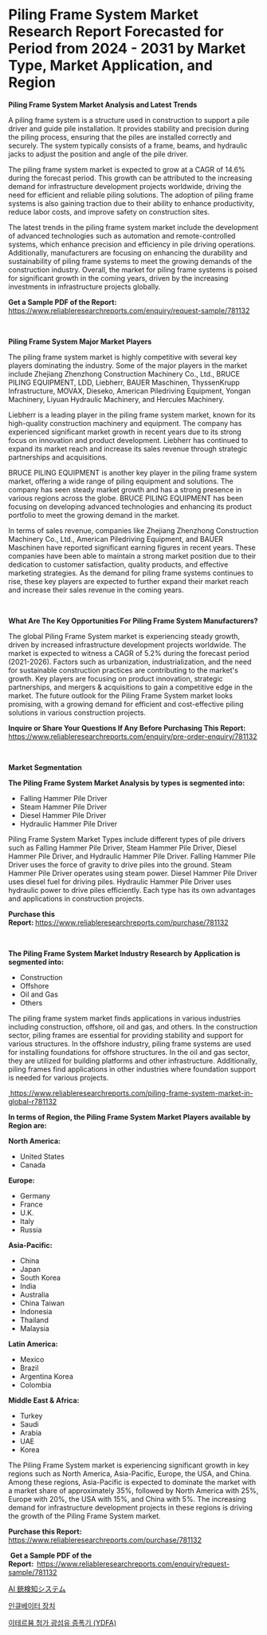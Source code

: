 <p><h1>Piling Frame System Market Research Report Forecasted for Period from 2024 -  2031 by Market Type, Market Application, and Region</h1></p><p><strong>Piling Frame System Market Analysis and Latest Trends</strong></p>
<p><p>A piling frame system is a structure used in construction to support a pile driver and guide pile installation. It provides stability and precision during the piling process, ensuring that the piles are installed correctly and securely. The system typically consists of a frame, beams, and hydraulic jacks to adjust the position and angle of the pile driver.</p><p>The piling frame system market is expected to grow at a CAGR of 14.6% during the forecast period. This growth can be attributed to the increasing demand for infrastructure development projects worldwide, driving the need for efficient and reliable piling solutions. The adoption of piling frame systems is also gaining traction due to their ability to enhance productivity, reduce labor costs, and improve safety on construction sites.</p><p>The latest trends in the piling frame system market include the development of advanced technologies such as automation and remote-controlled systems, which enhance precision and efficiency in pile driving operations. Additionally, manufacturers are focusing on enhancing the durability and sustainability of piling frame systems to meet the growing demands of the construction industry. Overall, the market for piling frame systems is poised for significant growth in the coming years, driven by the increasing investments in infrastructure projects globally.</p></p>
<p><strong>Get a Sample PDF of the Report:&nbsp;</strong> <a href="https://www.reliableresearchreports.com/enquiry/request-sample/781132">https://www.reliableresearchreports.com/enquiry/request-sample/781132</a></p>
<p>&nbsp;</p>
<p><strong>Piling Frame System Major Market Players</strong></p>
<p><p>The piling frame system market is highly competitive with several key players dominating the industry. Some of the major players in the market include Zhejiang Zhenzhong Construction Machinery Co., Ltd., BRUCE PILING EQUIPMENT, LDD, Liebherr, BAUER Maschinen, ThyssenKrupp Infrastructure, MOVAX, Dieseko, American Piledriving Equipment, Yongan Machinery, Liyuan Hydraulic Machinery, and Hercules Machinery.</p><p>Liebherr is a leading player in the piling frame system market, known for its high-quality construction machinery and equipment. The company has experienced significant market growth in recent years due to its strong focus on innovation and product development. Liebherr has continued to expand its market reach and increase its sales revenue through strategic partnerships and acquisitions.</p><p>BRUCE PILING EQUIPMENT is another key player in the piling frame system market, offering a wide range of piling equipment and solutions. The company has seen steady market growth and has a strong presence in various regions across the globe. BRUCE PILING EQUIPMENT has been focusing on developing advanced technologies and enhancing its product portfolio to meet the growing demand in the market.</p><p>In terms of sales revenue, companies like Zhejiang Zhenzhong Construction Machinery Co., Ltd., American Piledriving Equipment, and BAUER Maschinen have reported significant earning figures in recent years. These companies have been able to maintain a strong market position due to their dedication to customer satisfaction, quality products, and effective marketing strategies. As the demand for piling frame systems continues to rise, these key players are expected to further expand their market reach and increase their sales revenue in the coming years.</p></p>
<p>&nbsp;</p>
<p><strong>What Are The Key Opportunities For Piling Frame System Manufacturers?</strong></p>
<p><p>The global Piling Frame System market is experiencing steady growth, driven by increased infrastructure development projects worldwide. The market is expected to witness a CAGR of 5.2% during the forecast period (2021-2026). Factors such as urbanization, industrialization, and the need for sustainable construction practices are contributing to the market's growth. Key players are focusing on product innovation, strategic partnerships, and mergers & acquisitions to gain a competitive edge in the market. The future outlook for the Piling Frame System market looks promising, with a growing demand for efficient and cost-effective piling solutions in various construction projects.</p></p>
<p><strong>Inquire or Share Your Questions If Any Before Purchasing This Report:</strong> <a href="https://www.reliableresearchreports.com/enquiry/pre-order-enquiry/781132">https://www.reliableresearchreports.com/enquiry/pre-order-enquiry/781132</a></p>
<p>&nbsp;</p>
<p><strong>Market Segmentation</strong></p>
<p><strong>The Piling Frame System Market Analysis by types is segmented into:</strong></p>
<p><ul><li>Falling Hammer Pile Driver</li><li>Steam Hammer Pile Driver</li><li>Diesel Hammer Pile Driver</li><li>Hydraulic Hammer Pile Driver</li></ul></p>
<p><p>Piling Frame System Market Types include different types of pile drivers such as Falling Hammer Pile Driver, Steam Hammer Pile Driver, Diesel Hammer Pile Driver, and Hydraulic Hammer Pile Driver. Falling Hammer Pile Driver uses the force of gravity to drive piles into the ground. Steam Hammer Pile Driver operates using steam power. Diesel Hammer Pile Driver uses diesel fuel for driving piles. Hydraulic Hammer Pile Driver uses hydraulic power to drive piles efficiently. Each type has its own advantages and applications in construction projects.</p></p>
<p><strong>Purchase this Report:&nbsp;</strong><a href="https://www.reliableresearchreports.com/purchase/781132">https://www.reliableresearchreports.com/purchase/781132</a></p>
<p>&nbsp;</p>
<p><strong>The Piling Frame System Market Industry Research by Application is segmented into:</strong></p>
<p><ul><li>Construction</li><li>Offshore</li><li>Oil and Gas</li><li>Others</li></ul></p>
<p><p>The piling frame system market finds applications in various industries including construction, offshore, oil and gas, and others. In the construction sector, piling frames are essential for providing stability and support for various structures. In the offshore industry, piling frame systems are used for installing foundations for offshore structures. In the oil and gas sector, they are utilized for building platforms and other infrastructure. Additionally, piling frames find applications in other industries where foundation support is needed for various projects.</p></p>
<p><a href="https://www.reliableresearchreports.com/piling-frame-system-market-in-global-r781132">&nbsp;https://www.reliableresearchreports.com/piling-frame-system-market-in-global-r781132</a></p>
<p><strong>In terms of Region, the Piling Frame System Market Players available by Region are:</strong></p>
<p>
    <p> <strong> North America: </strong>
        <ul>
            <li>United States</li>
            <li>Canada</li>
        </ul>
        </p> 
    <p> <strong> Europe: </strong>
        <ul>
            <li>Germany</li>
            <li>France</li>
            <li>U.K.</li>
            <li>Italy</li>
            <li>Russia</li>
        </ul>
        </p> 
    <p> <strong> Asia-Pacific: </strong>
        <ul>
            <li>China</li>
            <li>Japan</li>
            <li>South Korea</li>
            <li>India</li>
            <li>Australia</li>
            <li>China Taiwan</li>
            <li>Indonesia</li>
            <li>Thailand</li>
            <li>Malaysia</li>
        </ul>
        </p> 
    <p> <strong> Latin America: </strong>
        <ul>
            <li>Mexico</li>
            <li>Brazil</li>
            <li>Argentina Korea</li>
            <li>Colombia</li>
        </ul>
        </p> 
    <p> <strong> Middle East & Africa: </strong>
        <ul>
            <li>Turkey</li>
            <li>Saudi</li>
            <li>Arabia</li>
            <li>UAE</li>
            <li>Korea</li>
        </ul>
    </p>
    </p>
<p><p>The Piling Frame System market is experiencing significant growth in key regions such as North America, Asia-Pacific, Europe, the USA, and China. Among these regions, Asia-Pacific is expected to dominate the market with a market share of approximately 35%, followed by North America with 25%, Europe with 20%, the USA with 15%, and China with 5%. The increasing demand for infrastructure development projects in these regions is driving the growth of the Piling Frame System market.</p></p>
<p><strong>Purchase this Report: </strong><a href="https://www.reliableresearchreports.com/purchase/781132">https://www.reliableresearchreports.com/purchase/781132</a></p>
<p>&nbsp;<strong>Get a Sample PDF of the Report:&nbsp;&nbsp;</strong><a href="https://www.reliableresearchreports.com/enquiry/request-sample/781132">https://www.reliableresearchreports.com/enquiry/request-sample/781132</a></p>
<p><strong></strong></p>
<p><p><a href="https://github.com/xtkhtofdt934839/Market-Research-Report-List-2/blob/main/5838500110630.md">AI 銃検知システム</a></p><p><a href="https://medium.com/@jaceykeebler2022/%EC%9D%B8%ED%81%90%EB%B2%A0%EC%9D%B4%ED%84%B0-%EA%B8%B0%EA%B8%B0-%EC%8B%9C%EC%9E%A5-%EA%B7%9C%EB%AA%A8-cagr-%ED%8A%B8%EB%A0%8C%EB%93%9C-2024-2030-1b0fd586c97c">인큐베이터 장치</a></p><p><a href="https://medium.com/@kavonhansen15/%EC%9D%B4%ED%84%B0%EB%B9%84%EC%9B%80-%EB%8F%84%ED%94%84-%ED%8C%8C%EC%9D%B4%EB%B2%84-%EC%A6%9D%ED%8F%AD%EA%B8%B0-ydfa-%EC%8B%9C%EC%9E%A5-%EC%9C%A0%ED%98%95-%EC%9D%91%EC%9A%A9-%EB%B0%8F-%EC%A7%80%EB%A6%AC%EC%97%90-%EB%8C%80%ED%95%9C-%ED%8F%AC%EA%B4%84%EC%A0%81-%ED%8F%89%EA%B0%80-2b6ffb6f84ea">이테르븀 첨가 광섬유 증폭기 (YDFA)</a></p></p>